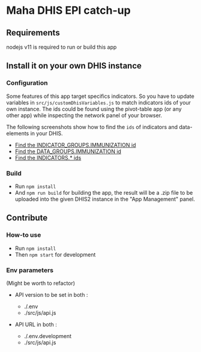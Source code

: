 # Maha DHIS EPI catch-up

## Requirements
nodejs v11 is required to run or build this app

## Install it on your own DHIS instance

### Configuration
Some features of this app target specifics indicators.
So you have to update variables in `src/js/customDhisVariables.js` to match indicators ids of your own instance. The ids could be found using the pivot-table app (or any other app) while inspecting the network panel of your browser.

The following screenshots show how to find the `ids` of indicators and data-elements in your DHIS.
- [Find the INDICATOR_GROUPS.IMMUNIZATION id](http://images.mahacenter.com/epi-catch-up/find_group_id.jpg)
- [Find the DATA_GROUPS.IMMUNIZATION id](http://images.mahacenter.com/epi-catch-up/find_data_element_group_id.jpg)
- [Find the INDICATORS.* ids](http://images.mahacenter.com/epi-catch-up/find_indicator_id.jpg)

### Build
- Run `npm install`
- And `npm run build`
  for building the app, the result will be a .zip file to be uploaded into the given DHIS2 instance in the "App Management" panel.

## Contribute

### How-to use
- Run `npm install`
- Then `npm start` for development

### Env parameters
(Might be worth to refactor)
- API version to be set in both :
    - ./.env
    - ./src/js/api.js

- API URL in both :
    - ./.env.development
    - ./src/js/api.js
